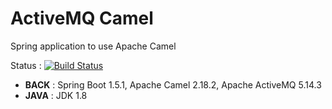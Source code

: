 # ActiveMQ Camel
Spring application to use Apache Camel

Status : [![Build Status](https://travis-ci.org/axeldlv/activemqconsumer.svg?branch=master)](https://travis-ci.org/axeldlv/activemqconsumer)

- **BACK** : Spring Boot 1.5.1, Apache Camel 2.18.2, Apache ActiveMQ 5.14.3
- **JAVA** : JDK 1.8
